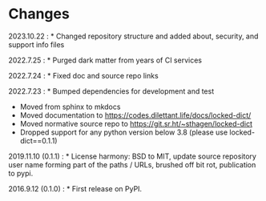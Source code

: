 # Changes

2023.10.22
:    * Changed repository structure and added about, security, and support info files

2022.7.25
:    * Purged dark matter from years of CI services

2022.7.24
:    * Fixed doc and source repo links

2022.7.23
:    * Bumped dependencies for development and test
* Moved from sphinx to mkdocs
* Moved documentation to https://codes.dilettant.life/docs/locked-dict/
* Moved normative source repo to https://git.sr.ht/~sthagen/locked-dict
* Dropped support for any python version below 3.8 (please use locked-dict==0.1.1)

2019.11.10 (0.1.1)
:    * License harmony: BSD to MIT, update source repository user name forming part of the paths / URLs, brushed off bit rot, publication to pypi.

2016.9.12 (0.1.0)
:    * First release on PyPI.
